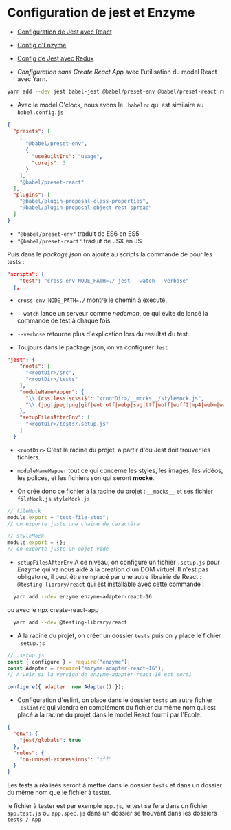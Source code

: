 # Configuration de jest et Enzyme

- [Configuration de Jest avec React](https://jestjs.io/fr/docs/tutorial-react)
- [Config d'Enzyme](https://enzymejs.github.io/enzyme/docs/installation/)
- [Config de Jest avec Redux](https://redux.js.org/usage/writing-tests)

- _Configuration sans Create React App_ avec l'utilisation du model React avec Yarn.

```bash
yarn add --dev jest babel-jest @babel/preset-env @babel/preset-react react-test-renderer
```

- Avec le model O'clock, nous avons le `.babelrc` qui est similaire au `babel.config.js`

```json
{
  "presets": [
    [
      "@babel/preset-env",
      {
        "useBuiltIns": "usage",
        "corejs": 3
      }
    ],
    "@babel/preset-react"
  ],
  "plugins": [
    "@babel/plugin-proposal-class-properties",
    "@babel/plugin-proposal-object-rest-spread"
  ]
}
```

- `"@babel/preset-env"` traduit de ES6 en ES5
- `"@babel/preset-react"` traduit de JSX en JS

Puis dans le _package.json_ on ajoute au scripts la commande de pour les tests :

```json
"scripts": {
    "test": "cross-env NODE_PATH=./ jest --watch --verbose"
  },
```

- `cross-env NODE_PATH=./` montre le chemin à executé.
- `--watch` lance un serveur comme _nodemon_, ce qui évite de lancé la commande de test à chaque fois.
- `--verbose` retourne plus d'explication lors du resultat du test.

- Toujours dans le package.json, on va configurer `Jest`

```json
"jest": {
    "roots": [
      "<rootDir>/src",
      "<rootDir>/tests"
    ],
    "moduleNameMapper": {
      "\\.(css|less|scss)$": "<rootDir>/__mocks__/styleMock.js",
      "\\.(jpg|jpeg|png|gif|eot|otf|webp|svg|ttf|woff|woff2|mp4|webm|wav|mp3|mp4|avi|mkv|m4a|aac|oga)$": "<rootDir>/__mocks__/fileMock.js"
    },
    "setupFilesAfterEnv": [
      "<rootDir>/tests/.setup.js"
    ]
  }
```

- `<rootDir>` C'est la racine du projet, a partir d'ou Jest doit trouver les fichiers.
- `moduleNameMapper` tout ce qui concerne les styles, les images, les vidéos, les polices, et les fichiers son qui seront **mocké**.

- On crée donc ce fichier à la racine du projet : `__mocks__` et ses fichier `fileMock.js` `styleMock.js`

```javascript
// fileMock
module.export = "test-file-stub";
// on exporte juste une chaine de caractère
```

```javascript
// styleMock
module.export = {};
// on exporte juste un objet vide
```

- `setupFilesAfterEnv` A ce niveau, on configure un fichier `.setup.js` pour _Enzyme_ qui va nous aidé à la création d'un DOM virtuel. Il n'est pas obligatoire, il peut être remplacé par une autre librairie de React : `@testing-library/react` qui est installable avec cette commande :

```bash
  yarn add --dev enzyme enzyme-adapter-react-16
```

ou avec le npx create-react-app

```bash
  yarn add --dev @testing-library/react
```

- A la racine du projet, on créer un dossier `tests` puis on y place le fichier `.setup.js`

```javascript
// .setup.js
const { configure } = require("enzyme");
const Adapter = require("enzyme-adapter-react-16");
// A voir si la version de enzyme-adapter-react-16 est sorti

configure({ adapter: new Adapter() });
```

- Configuration d'eslint, on place dans le dossier `tests` un autre fichier `.eslintrc` qui viendra en complément du fichier du même nom qui est placé à la racine du projet dans le model React fourni par l'Ecole.

```json
{
  "env": {
    "jest/globals": true
  },
  "rules": {
    "no-unused-expressions": "off"
  }
}
```

Les tests à réalisés seront à mettre dans le dossier `tests` et dans un dossier du même nom que le fichier à tester.

le fichier à tester est par exemple `app.js`, le test se fera dans un fichier `app.test.js` ou `app.spec.js` dans un dossier se trouvant dans les dossiers `tests / App`
